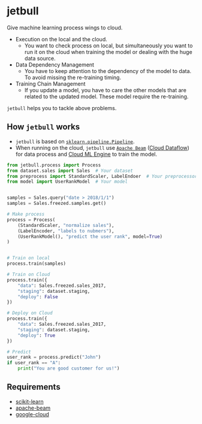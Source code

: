 # jetbull

Give machine learning process wings to cloud.

* Execution on the local and the cloud.
  * You want to check process on local, but simultaneously you want to run it on the cloud when training the model or dealing with the huge data source. 
* Data Dependency Management
  * You have to keep attention to the dependency of the model to data. To avoid missing the re-training timing.
* Training Chain Management
  * If you update a model, you have to care the other models that are related to the updated model. These model require the re-training.

`jetbull` helps you to tackle above problems.

## How `jetbull` works

* `jetbull` is based on [`sklearn.pipeline.Pipeline`](http://scikit-learn.org/stable/modules/generated/sklearn.pipeline.Pipeline.html).
* When running on the cloud, `jetbull` use [`Apache Beam`](https://beam.apache.org/) ([Cloud Dataflow](https://cloud.google.com/dataflow/docs/?hl=en)) for data process and [Cloud ML Engine](https://cloud.google.com/ml-engine/reference/?hl=ja) to train the model.


```py
from jetbull.process import Process
from dataset.sales import Sales  # Your dataset
from preprocess import StandardScaler, LabelEndoer  # Your preprocessor
from model import UserRankModel  # Your model


samples = Sales.query("date > 2018/1/1")
samples = Sales.freezed.samples.get()

# Make process
process = Process(
    (StandardScaler, "normalize sales"),
    (LabelEncoder, "labels to nubmers"),
    (UserRankModel(), "predict the user rank", model=True)
)


# Train on local
process.train(samples)

# Train on Cloud
process.train({
    "data": Sales.freezed.sales_2017,
    "staging": dataset.staging,
    "deploy": False
})

# Deploy on Cloud
process.train({
    "data": Sales.freezed.sales_2017,
    "staging": dataset.staging,
    "deploy": True
})

# Predict
user_rank = process.predict("John")
if user_rank == "A":
    print("You are good customer for us!")

```


## Requirements

* [scikit-learn](http://scikit-learn.org/)
* [apache-beam](https://beam.apache.org/get-started/quickstart-py/)
* [google-cloud](https://github.com/GoogleCloudPlatform/google-cloud-python)
